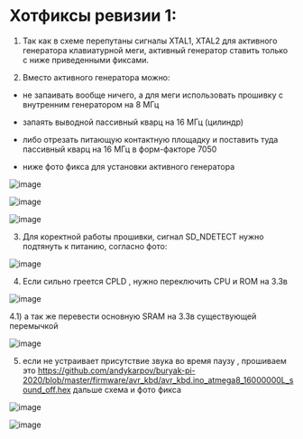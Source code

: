# Хотфиксы ревизии 1:

1) Так как в схеме перепутаны сигналы XTAL1, XTAL2 для активного генератора клавиатурной меги, 
активный генератор ставить только с ниже приведенными фиксами.

2) Вместо активного генератора можно: 

- не запаивать вообще ничего, а для меги использовать прошивку с внутренним генератором на 8 МГц
- запаять выводной пассивный кварц на 16 МГц (цилиндр)
- либо отрезать питающую контактную площадку и поставить туда пассивный кварц на 16 МГц в форм-факторе 7050

- ниже фото фикса для установки активного генератора

![image](https://github.com/andykarpov/buryak-pi-2020/raw/master/docs/photos/hotfixes-rev1/passive_16mhz_crystal_cylinder.jpg)

![image](https://github.com/andykarpov/buryak-pi-2020/raw/master/docs/photos/hotfixes-rev1/mod_for_7050_passive_crystal.jpg)

![image](https://github.com/andykarpov/buryak-pi-2020/raw/master/docs/photos/hotfixes-rev1/passive_16mhz_crystal_7050.jpg)

3) Для коректной работы прошивки, сигнал SD_NDETECT нужно подтянуть к питанию, согласно фото:

![image](https://github.com/andykarpov/buryak-pi-2020/raw/master/docs/photos/hotfixes-rev1/sd_ndetect_pullup.jpg)

4) Если сильно греется CPLD , нужно переключить CPU и ROM на 3.3в 

![image](https://github.com/andykarpov/buryak-pi-2020/raw/master/docs/photos/hotfixes-rev1/Fix_for_hot_CPLD.jpg)

4.1) а так же перевести основную SRAM на 3.3в существующей перемычкой

![image](https://github.com/andykarpov/buryak-pi-2020/raw/master/docs/photos/hotfixes-rev1/SRAM_Power.jpg)

5) если не устраивает присутствие звука во время паузу , прошиваем это https://github.com/andykarpov/buryak-pi-2020/blob/master/firmware/avr_kbd/avr_kbd.ino_atmega8_16000000L_sound_off.hex дальше схема и фото фикса

![image](https://github.com/andykarpov/buryak-pi-2020/raw/master/docs/photos/audio_off_fix.png)

![image](https://github.com/andykarpov/buryak-pi-2020/raw/master/docs/photos/audio_off_fix.jpg)
